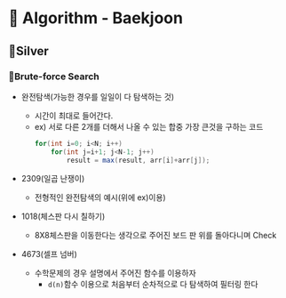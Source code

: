# 🧸 Algorithm - Baekjoon


## 📍Silver
### 🔎Brute-force Search
- 완전탐색(가능한 경우를 일일이 다 탐색하는 것)
  - 시간이 최대로 들어간다.
  - ex) 서로 다른 2개를 더해서 나올 수 있는 합중 가장 큰것을 구하는 코드
    ``` java
    for(int i=0; i<N; i++)
        for(int j=i+1; j<N-1; j++)
            result = max(result, arr[i]+arr[j]);
    ```
      
- 2309(일곱 난쟁이)
  - 전형적인 완전탐색의 예시(위에 ex)이용)

- 1018(체스판 다시 칠하기)
  - 8X8체스판을 이동한다는 생각으로 주어진 보드 판 위를 돌아다니며 Check

- 4673(셀프 넘버)
  - 수학문제의 경우 설명에서 주어진 함수를 이용하자
    - `d(n)`함수 이용으로 처음부터 순차적으로 다 탐색하여 필터링 한다

